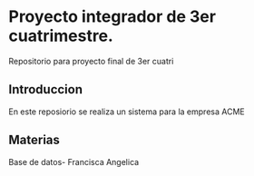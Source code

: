 # Proyecto integrador de 3er cuatrimestre.
Repositorio para proyecto final de 3er cuatri
## Introduccion 
En este reposiorio se realiza un sistema para la empresa ACME
## Materias
Base de datos- Francisca Angelica
